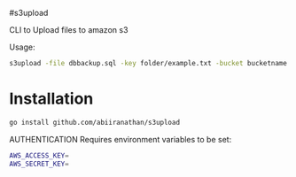 #s3upload

CLI to Upload files to amazon s3

Usage:

```bash
s3upload -file dbbackup.sql -key folder/example.txt -bucket bucketname
```

# Installation

```bash
go install github.com/abiiranathan/s3upload
```

AUTHENTICATION
Requires environment variables to be set:

```bash
AWS_ACCESS_KEY=
AWS_SECRET_KEY=
```
